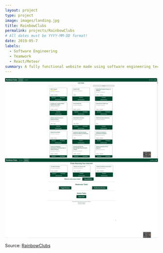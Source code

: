 ```yaml
---
layout: project
type: project
image: images/landing.jpg
title: RainbowClubs
permalink: projects/RainbowClubs
# All dates must be YYYY-MM-DD format!
date: 2019-05-7
labels:
  - Software Engineering
  - Teamwork
  - React/Meteor
summary: A fully functional website made using software engineering techniques
---
```


<div class="ui two column grid">

  <div class="column">
    <a href="../images/listclubs.png" class="ui medium image">
    <img src="../images/listclubs.png">
    </a>
  </div>
  
  <div class="column">
    <a href="../images/adminpage.png" class="ui medium image">
    <img src="../images/adminpage.png">
    </a>
  </div>
  
</div>



 
Source: <a href="https://github.com/rainbowclubs/rainbowclubs"><i class="large github icon"></i>RainbowClubs</a>
